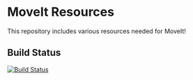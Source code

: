 MoveIt Resources
================

This repository includes various resources needed for MoveIt!

## Build Status

[![Build Status](https://travis-ci.org/ros-planning/moveit_resources.png?branch=master)](https://travis-ci.org/ros-planning/moveit_resources)
